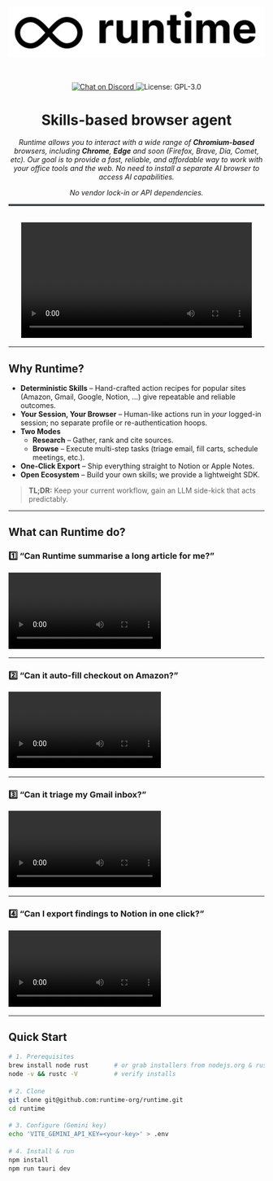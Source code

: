 <a id="top"></a>

<img src="./public/logo/logo_runtime.png" alt="Runtime" width="full" style="border-radius: 5px;"/>

<div style="height: 32px;"></div>

<p align="center">
  <a href="https://discord.gg/AN4WZYXqR4">
    <img src="https://img.shields.io/discord/1298389425905991791?logo=discord&label=Discord&labelColor=2C2F33&color=5865F2" alt="Chat on Discord" />
  </a>
  <img alt="License: GPL-3.0" src="https://img.shields.io/badge/License-GPLv3-blue.svg" />
</p>

<div align="center">
  <h1>Skills-based browser agent</h1>
  <p>
    <em>
      Runtime allows you to interact with a wide range of <strong>Chromium-based</strong> browsers, including <strong>Chrome</strong>, <strong>Edge</strong> and soon (Firefox, Brave, Dia, Comet, etc). Our goal is to provide a fast, reliable, and affordable way to work with your office tools and the web. No need to install a separate AI browser to access AI capabilities.
    </em>
  </p>
  <p><em>No vendor lock-in or API dependencies.</em></p>
</div>


<div style="height:4px; background: #3C444D;"></div>
<div style="height: 32px;"></div>

<div align="center">
  <video src="https://github.com/runtime-org/resources/raw/refs/heads/main/demos/runtime.mp4" controls width="90%">
    Your browser does not support playing this video.
  </video>
</div>


---

## Why Runtime?

* **Deterministic Skills** – Hand-crafted action recipes for popular sites (Amazon, Gmail, Google, Notion, …) give repeatable and reliable outcomes.  
* **Your Session, Your Browser** – Human-like actions run in *your* logged-in session; no separate profile or re-authentication hoops.
* **Two Modes**  
  * **Research** – Gather, rank and cite sources.  
  * **Browse** – Execute multi-step tasks (triage email, fill carts, schedule meetings, etc.).  
* **One-Click Export** – Ship everything straight to Notion or Apple Notes.  
* **Open Ecosystem** – Build your own skills; we provide a lightweight SDK.

> **TL;DR:** Keep your current workflow, gain an LLM side-kick that acts predictably.

---

## What can Runtime do?

### 1️⃣ “Can Runtime summarise a long article for me?”
<video src="https://github.com/user-attachments/assets/demo-summary.mp4" controls>
  Your browser does not support playing this video.
</video>

---

### 2️⃣ “Can it auto-fill checkout on Amazon?”
<video src="https://github.com/user-attachments/assets/demo-amazon.mp4" controls>
  Your browser does not support playing this video.
</video>

---

### 3️⃣ “Can it triage my Gmail inbox?”
<video src="https://github.com/user-attachments/assets/demo-gmail.mp4" controls>
  Your browser does not support playing this video.
</video>

---

### 4️⃣ “Can I export findings to Notion in one click?”
<video src="https://github.com/user-attachments/assets/demo-notion.mp4" controls>
  Your browser does not support playing this video.
</video>

---

## Quick Start

```bash
# 1. Prerequisites
brew install node rust       # or grab installers from nodejs.org & rust-lang.org
node -v && rustc -V          # verify installs

# 2. Clone
git clone git@github.com:runtime-org/runtime.git
cd runtime

# 3. Configure (Gemini key)
echo 'VITE_GEMINI_API_KEY=<your-key>' > .env

# 4. Install & run
npm install
npm run tauri dev
